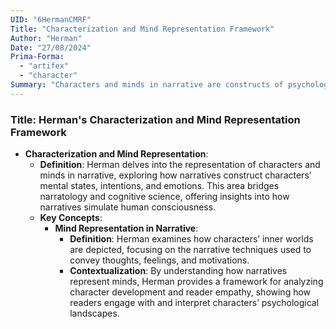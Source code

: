 ```yaml
---
UID: "6HermanCMRF"
Title: "Characterization and Mind Representation Framework"
Author: "Herman"
Date: "27/08/2024"
Prima-Forma:
  - "artifex"
  - "character"
Summary: "Characters and minds in narrative are constructs of psychological landscapes in which readers engage and interpret meaning."
---
```


### Title: **Herman's Characterization and Mind Representation Framework**
- **Characterization and Mind Representation**:
  - **Definition**: Herman delves into the representation of characters and minds in narrative, exploring how narratives construct characters’ mental states, intentions, and emotions. This area bridges narratology and cognitive science, offering insights into how narratives simulate human consciousness.
  - **Key Concepts**:
    - **Mind Representation in Narrative**:
      - **Definition**: Herman examines how characters’ inner worlds are depicted, focusing on the narrative techniques used to convey thoughts, feelings, and motivations.
      - **Contextualization**: By understanding how narratives represent minds, Herman provides a framework for analyzing character development and reader empathy, showing how readers engage with and interpret characters’ psychological landscapes.